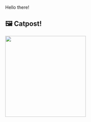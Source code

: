 Hello there!



## 🖼️ Catpost!

<sub>
    <img src="https://cdn2.thecatapi.com/images/d9m.jpg" height="256">
</sub>


